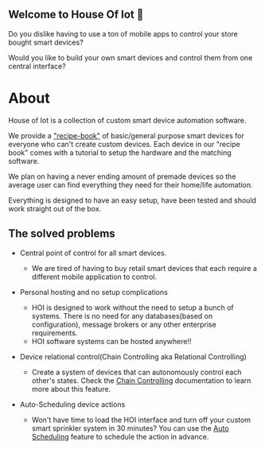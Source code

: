 ## Welcome to House Of Iot 👋
Do you dislike having to use a ton of mobile apps to control your store bought smart devices?

Would you like to build your own smart devices and control them from one central interface?

# About
House of Iot is a collection of custom smart device automation software.

We provide a ["recipe-book"](https://github.com/House-of-IoT/Tutorials) of basic/general purpose smart devices for everyone who can't create custom devices.
Each device in our "recipe book" comes with a tutorial to setup the hardware and the matching software. 

We plan on having a never ending amount of 
premade devices so the average user can find everything they need for their home/life automation.

Everything is designed to have an easy setup, have been tested and  should work straight out of the box.

## The solved problems
- Central point of control for all smart devices.
    - We are tired of having to buy retail smart devices that each require a different mobile application to control.
    
- Personal hosting and no setup complications
    - HOI is designed to work without the need to setup a bunch of systems. 
    There is no need for any databases(based on configuration), message brokers or any other enterprise requirements.
    - HOI software systems can be hosted anywhere!!
    
- Device relational control(Chain Controlling aka Relational Controlling)
    - Create a system of devices that can autonomously control each other's states.
    Check the [Chain Controlling](https://github.com/House-of-IoT/HOI-GeneralServer/blob/master/Docs/ChainControlling.MD) 
    documentation to learn more about this feature.
    
- Auto-Scheduling device actions
  - Won't have time to load the HOI interface and turn off your custom smart sprinkler system in 30 minutes? You can use the 
  [Auto Scheduling](https://github.com/House-of-IoT/HOI-GeneralServer/blob/master/Docs/AutoScheduling.MD) feature to
  schedule the action in advance.

    

